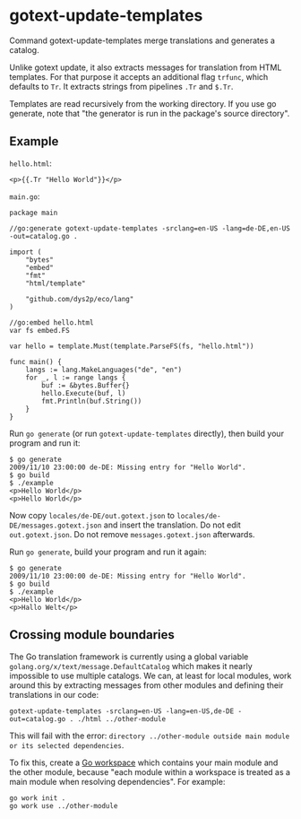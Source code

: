 # gotext-update-templates

Command gotext-update-templates merge translations and generates a catalog.

Unlike gotext update, it also extracts messages for translation from HTML templates. For that purpose it accepts an additional flag `trfunc`, which defaults to `Tr`. It extracts strings from pipelines `.Tr` and `$.Tr`.

Templates are read recursively from the working directory. If you use go generate, note that "the generator is run in the package's source directory".

## Example

`hello.html`:

```
<p>{{.Tr "Hello World"}}</p>
```

`main.go`:

```
package main

//go:generate gotext-update-templates -srclang=en-US -lang=de-DE,en-US -out=catalog.go .

import (
	"bytes"
	"embed"
	"fmt"
	"html/template"

	"github.com/dys2p/eco/lang"
)

//go:embed hello.html
var fs embed.FS

var hello = template.Must(template.ParseFS(fs, "hello.html"))

func main() {
	langs := lang.MakeLanguages("de", "en")
	for _, l := range langs {
		buf := &bytes.Buffer{}
		hello.Execute(buf, l)
		fmt.Println(buf.String())
	}
}
```

Run `go generate` (or run `gotext-update-templates` directly), then build your program and run it:

```
$ go generate
2009/11/10 23:00:00 de-DE: Missing entry for "Hello World".
$ go build
$ ./example
<p>Hello World</p>
<p>Hello World</p>
```

Now copy `locales/de-DE/out.gotext.json` to `locales/de-DE/messages.gotext.json` and insert the translation. Do not edit `out.gotext.json`. Do not remove `messages.gotext.json` afterwards.

Run `go generate`, build your program and run it again:

```
$ go generate
2009/11/10 23:00:00 de-DE: Missing entry for "Hello World".
$ go build
$ ./example
<p>Hello World</p>
<p>Hallo Welt</p>
```

## Crossing module boundaries

The Go translation framework is currently using a global variable `golang.org/x/text/message.DefaultCatalog` which makes it nearly impossible to use multiple catalogs. We can, at least for local modules, work around this by extracting messages from other modules and defining their translations in our code:

`gotext-update-templates -srclang=en-US -lang=en-US,de-DE -out=catalog.go . ./html ../other-module`

This will fail with the error: `directory ../other-module outside main module or its selected dependencies`.

To fix this, create a [Go workspace](https://go.dev/blog/get-familiar-with-workspaces) which contains your main module and the other module, because "each module within a workspace is treated as a main module when resolving dependencies". For example:

```
go work init .
go work use ../other-module
```

